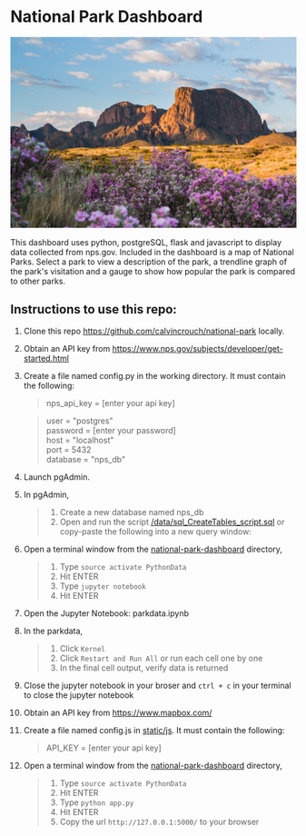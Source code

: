 # National Park Dashboard
![Big Bend National Park](images/Big-Bend-GettyImages-516259396.jpg)

This dashboard uses python, postgreSQL, flask and javascript to display data collected from nps.gov. Included in the dashboard is a map of National Parks. Select a park to view a description of the park, a trendline graph of the park's visitation and a gauge to show how popular the park is compared to other parks. 

## Instructions to use this repo:
1. Clone this repo https://github.com/calvincrouch/national-park locally.
1. Obtain an API key from https://www.nps.gov/subjects/developer/get-started.html
1. Create a file named config.py in the working directory. It must contain the following:
    > nps_api_key = [enter your api key] <br/>

    > user = "postgres" <br/>
     password = [enter your password] <br/>
     host = "localhost" <br/>
     port = 5432 <br/>
     database = "nps_db" <br/>

1. Launch pgAdmin.

1. In pgAdmin, 
    > 1. Create a new database named nps_db
    > 1. Open and run the script [/data/sql_CreateTables_script.sql](/data/sql_CreateTables_script.sql) or copy-paste the following into a new query window:

1. Open a terminal window from the [national-park-dashboard](/national-park-dashboard/) directory, 
    > 1. Type ``source activate PythonData``
    > 1. Hit ENTER
    > 1. Type ``jupyter notebook`` 
    > 1. Hit ENTER

1. Open the Jupyter Notebook: parkdata.ipynb 
1. In the parkdata, 
    > 1. Click ``Kernel``
    > 1. Click ``Restart and Run All`` or run each cell one by one
    > 1. In the final cell output, verify data is returned

1. Close the jupyter notebook in your broser and ``ctrl + c`` in your terminal to close the jupyter notebook
1. Obtain an API key from https://www.mapbox.com/
1. Create a file named config.js in [static/js](/static/js). It must contain the following:
    > API_KEY = [enter your api key] 

1. Open a terminal window from the [national-park-dashboard](/national-park-dashboard/) directory, 
    > 1. Type ``source activate PythonData``
    > 1. Hit ENTER
    > 1. Type ``python app.py`` 
    > 1. Hit ENTER
    > 1. Copy the url ``http://127.0.0.1:5000/`` to your browser
    
